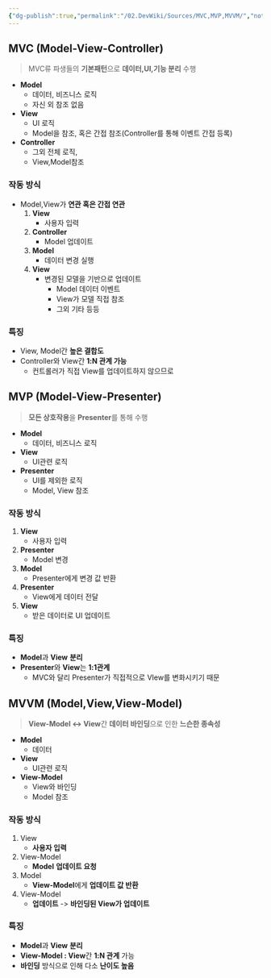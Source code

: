 ```yaml
---
{"dg-publish":true,"permalink":"/02.DevWiki/Sources/MVC,MVP,MVVM/","noteIcon":"","created":"2024-09-17T17:48:14.000+09:00","updated":"2025-07-19T22:58:36.000+09:00"}
---
```


## MVC (Model-View-Controller)

> MVC류 파생들의 **기본패턴**으로 **데이터,UI,기능 분리** 수행

* **Model** 
	* 데이터, 비즈니스 로직
	* 자신 외 참조 없음
* **View** 
	* UI 로직
	* Model을 참조, 혹은 간접 참조(Controller를 통해 이벤트 간접 등록) 
* **Controller**
	* 그외 전체 로직,
	* View,Model참조

### 작동 방식
* Model,View가 **연관 혹은 간접 연관**
	1. **View**
		* 사용자 입력
	2. **Controller**
		* Model 업데이트
	3. **Model**
		* 데이터 변경 실행
	4. **View**
		* 변경된 모델을 기반으로 업데이트
			* Model 데이터 이벤트
			* View가 모델 직접 참조
			* 그외 기타 등등
### 특징
* View, Model간 **높은 결합도**
* Controller와 View간 **1:N 관계 가능**
	* 컨트롤러가 직접 View를 업데이트하지 않으므로
## MVP (Model-View-Presenter)

> **모든 상호작용**을 **Presenter**를 통해 수행

* **Model** 
	* 데이터, 비즈니스 로직
* **View** 
	* UI관련 로직
* **Presenter**
	* UI를 제외한 로직
	* Model, View 참조

### 작동 방식
1. **View**
	* 사용자 입력
2.  **Presenter**
	*  Model 변경
3.  **Model**
	*  Presenter에게 변경 값 반환
4. **Presenter**
	* View에게 데이터 전달
5. **View**
	* 받은 데이터로 UI 업데이트

### 특징
* **Model**과 **View** **분리**
* **Presenter**와 **View**는 **1:1관계**
	* MVC와 달리 Presenter가 직접적으로 VIew를 변화시키기 때문
## MVVM (Model,View,View-Model)

> **View-Model <-> View**간 **데이터 바인딩**으로 인한 **느슨한 종속성**

* **Model**
	* 데이터
* **View**
	* UI관련 로직
* **View-Model** 
	* View와 바인딩
	* Model 참조

### 작동 방식
1. View
	* **사용자 입력**
2. View-Model
	* **Model** **업데이트 요청**
3. Model
	* **View-Model**에게 **업데이트 값 반환**
4. View-Model 
	 * **업데이트** -> **바인딩된 View가 업데이트**

### 특징
* **Model**과 **View** **분리**
* **View-Model : View**간 **1:N 관계** 가능
* **바인딩** 방식으로 인해 다소 **난이도 높음**